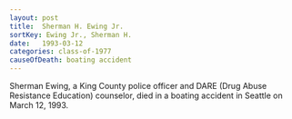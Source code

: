 ```yaml
---
layout: post
title:  Sherman H. Ewing Jr.
sortKey: Ewing Jr., Sherman H. 
date:   1993-03-12
categories: class-of-1977
causeOfDeath: boating accident
---
```

Sherman Ewing, a King County police officer and DARE (Drug Abuse Resistance Education) counselor, died in a boating accident in Seattle on March 12, 1993.
